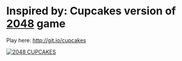 Inspired by: Cupcakes version of [2048](http://gabrielecirulli.github.io/2048/) game
========================================================================

Play here: http://git.io/cupcakes

[![2048 CUPCAKES](http://oi62.tinypic.com/9u7rkk.jpg)](http://git.io/cupcakes)